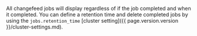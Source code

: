 All changefeed jobs will display regardless of if the job completed and when it completed. You can define a retention time and delete completed jobs by using the `jobs.retention_time` [cluster setting]({{ page.version.version }}/cluster-settings.md).